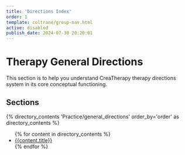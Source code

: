 ```yaml
---
title: 'Directions Index'
order: 1
template: coltrane/group-nav.html
active: disabled
publish_date: 2024-07-30 20:20:01
---
```

# Therapy General Directions

This section is to help you understand CreaTherapy therapy directions system in its core conceptual functioning.

## Sections
{% directory_contents 'Practice/general_directions' order_by='order' as directory_contents %}
<ul>
{% for content in directory_contents %}
    <li><a href="/{{content.slug}}/">{{content.title}}</a></li>
    {% endfor %}
</ul>